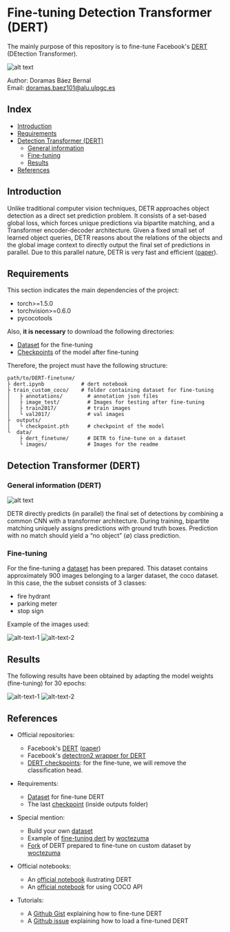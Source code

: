 # Fine-tuning Detection Transformer (DERT)

The mainly purpose of this repository is to fine-tune Facebook's [DERT](https://github.com/facebookresearch/detr) (DEtection Transformer). 


![alt text](./data/images/dert-result.png "Dert result after finetune")


Author: Doramas Báez Bernal <br/>
Email: doramas.baez101@alu.ulpgc.es

## Index

* [Introduction](#Introduction)
* [Requirements](#Requirements) 
* [Detection Transformer (DERT)](#Dert)
    * [General information](#GeneralInformation)
    * [Fine-tuning](#Fine-tuning)
    * [Results](#Results)
* [References](#References)

## Introduction <a id="Introduction"></a>

Unlike traditional computer vision techniques, DETR approaches object detection as a direct set prediction problem. It consists of a set-based global loss, which forces unique predictions via bipartite matching, and a Transformer encoder-decoder architecture. Given a fixed small set of learned object queries, DETR reasons about the relations of the objects and the global image context to directly output the final set of predictions in parallel. Due to this parallel nature, DETR is very fast and efficient ([paper](https://arxiv.org/abs/2005.12872)).

## Requirements <a id="Requirements"></a>

This section indicates the main dependencies of the project:

- torch>=1.5.0
- torchvision>=0.6.0
- pycocotools

Also, **it is necessary** to download the following directories:
- [Dataset](https://drive.google.com/drive/folders/1Z2RUfz8KP10lM3fk8sNSdPaMc0e5ll8D?usp=sharing) for the fine-tuning
- [Checkpoints](https://drive.google.com/drive/folders/1Z2RUfz8KP10lM3fk8sNSdPaMc0e5ll8D?usp=sharing) of the model after fine-tuning

Therefore, the project must have the following structure:

```
path/to/DERT-finetune/
├ dert.ipynb            # dert notebook
├ train_custom_coco/    # folder containing dataset for fine-tuning
│   ├ annotations/        # annotation json files
│   ├ image_test/         # Images for testing after fine-tuning
│   ├ train2017/          # train images
│   └ val2017/            # val images
├  outputs/              
│   └ checkpoint.pth      # checkpoint of the model
└  data/                 
    ├ dert_finetune/      # DETR to fine-tune on a dataset
    └ images/             # Images for the readme
```

## Detection Transformer (DERT) <a id="Dert"></a>

### General information (DERT) <a id="GeneralInformation"></a>

![alt text](./data/images/dert.png "Dert architecture")

DETR directly predicts (in parallel) the final set of detections by combining
a common CNN with a transformer architecture. During training, bipartite matching uniquely assigns predictions with ground truth boxes. Prediction with no match should yield a “no object” (∅) class prediction.

### Fine-tuning <a id="Fine-tuning"></a>

For the fine-tuning a [dataset]((https://drive.google.com/drive/folders/1Z2RUfz8KP10lM3fk8sNSdPaMc0e5ll8D?usp=sharing)) has been prepared. This dataset contains approximately 900 images belonging to a larger dataset, the coco dataset. In this case, the the subset consists of 3 classes:

- fire hydrant
- parking meter
- stop sign

Example of the images used:

![alt-text-1](./data/images/000000013352_jpg.rf.0a0985720ef57efe0af0145bcbd926f0.jpg "Example fire hydrant") ![alt-text-2](./data/images/000000052644_jpg.rf.b4b30faafabdfabbb3b98b5cfde28576.jpg "Example parking meter")


## Results <a id="Results"></a>

The following results have been obtained by adapting the model weights (fine-tuning) for 30 epochs:

![alt-text-1](./data/images/stop-result.png "Dert result after finetune stop sign") ![alt-text-2](./data/images/parking-result.png "Dert result after finetune parking meter")

## References <a id="References"></a> 

- Official repositories:
    - Facebook's [DERT](https://github.com/facebookresearch/detr) ([paper](https://arxiv.org/abs/2005.12872))  
    - Facebook's [detectron2 wrapper for DERT](https://github.com/facebookresearch/detr/tree/master/d2)
    - [DERT checkpoints](https://github.com/facebookresearch/detr#model-zoo): for the fine-tune, we will remove the classification head.

- Requirements:
    - [Dataset](https://drive.google.com/drive/folders/1Z2RUfz8KP10lM3fk8sNSdPaMc0e5ll8D?usp=sharing) for fine-tune DERT  
    - The last [checkpoint](https://drive.google.com/drive/folders/1Z2RUfz8KP10lM3fk8sNSdPaMc0e5ll8D?usp=sharing) (inside outputs folder)

- Special mention:
    - Build your own [dataset](https://roboflow.com/)  
    - Example of [fine-tuning dert](https://github.com/woctezuma/finetune-detr) by  [woctezuma](https://github.com/woctezuma)
    - [Fork](https://github.com/woctezuma/detr/tree/finetune) of DERT prepared to fine-tune on custom dataset by [woctezuma](https://github.com/woctezuma)

- Official notebooks:
    - An [official notebook](https://colab.research.google.com/github/facebookresearch/detr/blob/colab/notebooks/detr_attention.ipynb) ilustrating DERT
    - An [official notebook](https://colab.research.google.com/github/cocodataset/cocoapi/blob/master/PythonAPI/pycocoDemo.ipynb) for using COCO API


- Tutorials:
    - A [Github Gist](https://gist.github.com/woctezuma/e9f8f9fe1737987351582e9441c46b5d) explaining how to fine-tune DERT  
    - A [Github issue](https://github.com/facebookresearch/detr/issues/9#issuecomment-636391562) explaining how to load a fine-tuned DERT 

